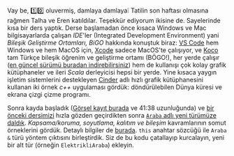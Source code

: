 Vay be, 1️⃣0️⃣ oluvermiş, damlaya damlaya❕ Tatilin son haftası olmasına rağmen Talha ve Eren katıldılar. Teşekkür ediyorum ikisine de. Sayelerinde kısa bir ders yaptık. Derse başlamadan önce kısaca Windows ve Mac bilgisayarlarda çalışan *IDE*'ler (Integrated Development Environment) yani *Bileşik Geliştirme Ortamları, BiGO* hakkında konuştuk biraz: [VS Code](https://code.visualstudio.com) hem Windows ve hem MacOS için, [Xcode](https://developer.apple.com/xcode/) sadece MacOS'te çalışıyor, ve [Koco](https://ozetle.com) tam Türkçe bileşik öğrenim ve geliştirme ortamı (BÖGO!), her yerde çalışır ([en güncel sürümü buradan indirebilirsiniz](https://sites.google.com/view/koco-surum)) hem de kullanışı çok kolay grafik kütüphaneler ve ileri *Scala* derleyicisi hepsi bir yerde. Yine kısaca yaygın işletim sistemlerini destekleyen [Cinder](https://libcinder.org/gallery) adlı hızlı grafik kütüphanesini kullanan iki örnek *c++* uygulaması gördük: döndürülebilen Dünya küresi ve ekrana çizgi çizme programı.  

Sonra kayda başladık ([Görsel kayıt burada](https://drive.google.com/file/d/1yAIe-4ukKw8Eqws7TU6ER55EFK23Zzuf/view) ve 41:38 uzunluğunda) ve [bir önceki dersimizi](ileri/ders9.md) hızla gözden geçirdikten sonra [`Araba` adlı yeni türümüze daldık](https://www.onlinegdb.com/dbFycFP09). *Kapsama/koruma, soyutlama, kalıtım ve bileşim* kavramlarının somut örneklerini gördük. Detaylı bilgiler de [burada](sınıf-yapı-kavramı.md). `this` anahtar sözcüğü ile `Araba &` türü yöntem çıktısını birleştirdik. Siz de bu kodu çatallayıp kurcalayın, yeni bir alt tür (örneğin `ElektrikliAraba`) ekleyin.